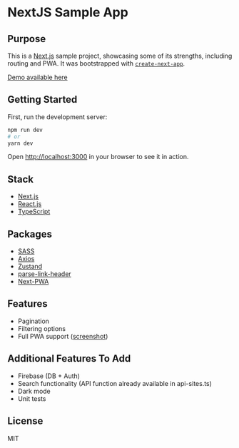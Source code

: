 # NextJS Sample App

## Purpose

This is a [Next.js](https://nextjs.org/) sample project, showcasing some of its strengths, including routing and PWA. It was bootstrapped with [`create-next-app`](https://github.com/vercel/next.js/tree/canary/packages/create-next-app).

[Demo available here](https://nextjs-sample-project-pxtnpxtn.vercel.app/)

## Getting Started

First, run the development server:

```bash
npm run dev
# or
yarn dev
```

Open [http://localhost:3000](http://localhost:3000) in your browser to see it in action.

## Stack

-   [Next.js](https://nextjs.org/)
-   [React.js](https://reactjs.org/)
-   [TypeScript](https://www.typescriptlang.org/)

## Packages

-   [SASS](https://sass-lang.com/)
-   [Axios](https://github.com/axios/axios)
-   [Zustand](https://github.com/pmndrs/zustand)
-   [parse-link-header](https://github.com/thlorenz/parse-link-header)
-   [Next-PWA](https://github.com/shadowwalker/next-pwa)

## Features

-   Pagination
-   Filtering options
-   Full PWA support ([screenshot](https://ibb.co/hd7fcww))

## Additional Features To Add

-   Firebase (DB + Auth)
-   Search functionality (API function already available in api-sites.ts)
-   Dark mode
-   Unit tests

## License

MIT
